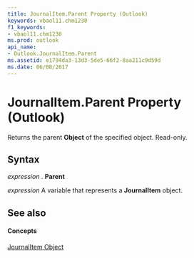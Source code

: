 ```yaml
---
title: JournalItem.Parent Property (Outlook)
keywords: vbaol11.chm1230
f1_keywords:
- vbaol11.chm1230
ms.prod: outlook
api_name:
- Outlook.JournalItem.Parent
ms.assetid: e1794da3-13d3-5de5-66f2-8aa211c9d59d
ms.date: 06/08/2017
---
```



# JournalItem.Parent Property (Outlook)

Returns the parent  **Object** of the specified object. Read-only.


## Syntax

 _expression_ . **Parent**

 _expression_ A variable that represents a **JournalItem** object.


## See also


#### Concepts


[JournalItem Object](journalitem-object-outlook.md)

